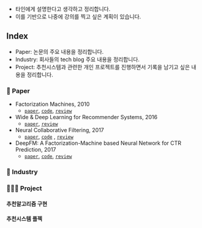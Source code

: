 - 타인에게 설명한다고 생각하고 정리합니다.
- 이를 기반으로 나중에 강의를 찍고 싶은 계획이 있습니다.

## Index
- Paper: 논문의 주요 내용을 정리합니다.
- Industry: 회사들의 tech blog 주요 내용을 정리합니다.
- Project: 추천시스템과 관련한 개인 프로젝트를 진행하면서 기록을 남기고 싶은 내용을 정리합니다.
  
### 📄 Paper
- Factorization Machines, 2010
  - [`paper`](https://www.csie.ntu.edu.tw/~b97053/paper/Rendle2010FM.pdf), [`code`](https://github.com/minsoo9506/RecModel), [`review`](./paper/2023_08_28_Factorization_Machine.md)
- Wide & Deep Learning for Recommender Systems, 2016
  - [`paper`](https://arxiv.org/abs/1606.07792), [`review`](./paper/2023_09_02_Wide_and_Deep.md)
- Neural Collaborative Filtering, 2017
  - [`paper`](https://arxiv.org/pdf/1708.05031.pdf), [`code`](https://github.com/minsoo9506/RecModel) , [`review`](./paper/2023_09_07_NCF.md)
- DeepFM: A Factorization-Machine based Neural Network for CTR Prediction, 2017
  - [`paper`](https://arxiv.org/abs/1703.04247), [`code`](https://github.com/minsoo9506/RecModel), [`review`](./paper/2023_08_30_DeepFM.md)

### 🏢 Industry

### 🧑🏻‍💻 Project
#### 추천알고리즘 구현
#### 추천시스템 플젝
